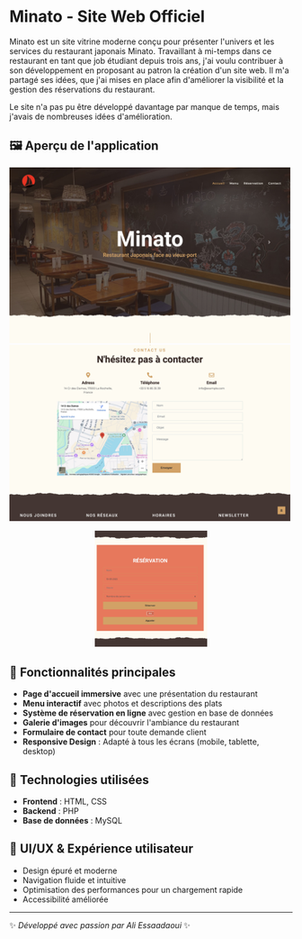 # Minato - Site Web Officiel

Minato est un site vitrine moderne conçu pour présenter l'univers et les services du restaurant japonais Minato. 
Travaillant à mi-temps dans ce restaurant en tant que job étudiant depuis trois ans, j'ai voulu contribuer à son développement en proposant au patron la création d'un site web. Il m'a partagé ses idées, que j'ai mises en place afin d'améliorer la visibilité et la gestion des réservations du restaurant.

Le site n'a pas pu être développé davantage par manque de temps, mais j'avais de nombreuses idées d'amélioration.

## 🖼️ Aperçu de l'application


  <img src="img/readme.jpg" alt="" width="500"/>  <img src="img/readme2.jpg" alt="" width="500"/>

  <div align="center"> <img src="img/readme1.jpg" alt="" width="200"/> </div>


## 🌟 Fonctionnalités principales
- **Page d'accueil immersive** avec une présentation du restaurant
- **Menu interactif** avec photos et descriptions des plats
- **Système de réservation en ligne** avec gestion en base de données
- **Galerie d'images** pour découvrir l'ambiance du restaurant
- **Formulaire de contact** pour toute demande client
- **Responsive Design** : Adapté à tous les écrans (mobile, tablette, desktop)

## 🚀 Technologies utilisées
- **Frontend** : HTML, CSS
- **Backend** : PHP
- **Base de données** : MySQL

## 🎨 UI/UX & Expérience utilisateur
- Design épuré et moderne
- Navigation fluide et intuitive
- Optimisation des performances pour un chargement rapide
- Accessibilité améliorée


---
✨ _Développé avec passion par Ali Essaadaoui_ ✨
